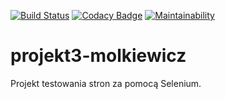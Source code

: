 [![Build Status](https://travis-ci.com/testowanieaplikacjijavaug/projekt3-molkiewicz.svg?token=uB1ckKDPYhurmmEh7wGY&branch=master)](https://travis-ci.com/testowanieaplikacjijavaug/projekt3-molkiewicz)
[![Codacy Badge](https://api.codacy.com/project/badge/Grade/cea56bec070c4616b25400ede09fab2e)](https://www.codacy.com?utm_source=github.com&amp;utm_medium=referral&amp;utm_content=testowanieaplikacjijavaug/projekt3-molkiewicz&amp;utm_campaign=Badge_Grade)
[![Maintainability](https://api.codeclimate.com/v1/badges/406bd4c6ceb439efe285/maintainability)](https://codeclimate.com/repos/5ce464a05a55bf6b7e017b9e/maintainability)
# projekt3-molkiewicz
Projekt testowania stron za pomocą Selenium.
